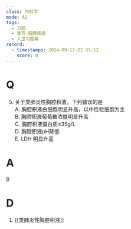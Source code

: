 ```yaml
---
class: 内科学
mode: A1
tags:
  - 习题
  - 章节-胸膜疾病
  - 人卫习题集
record:
  - timestamps: 2024-09-17-22:35:12
    score: 0
---
```


# Q
5. 关于类肺炎性胸腔积液，下列错误的是  
A. 胸腔积液白细胞明显升高，以中性粒细胞为主  
B. 胸腔积液葡萄糖浓度明显升高  
C. 胸腔积液蛋白质≥35g/L  
D. 胸腔积液pH降低  
E. LDH 明显升高  
# A
B
# D
1. [[类肺炎性胸腔积液]]